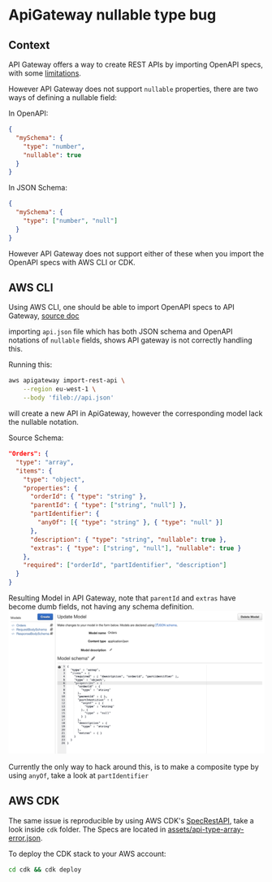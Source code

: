 # ApiGateway nullable type bug

## Context

API Gateway offers a way to create REST APIs by importing OpenAPI specs, with some [limitations](https://docs.aws.amazon.com/apigateway/latest/developerguide/api-gateway-known-issues.html#api-gateway-known-issues-rest-apis).

However API Gateway does not support `nullable` properties, there are two ways of defining a nullable field:

In OpenAPI:

```json
{
  "mySchema": {
    "type": "number",
    "nullable": true
  }
}
```

In JSON Schema:

```json
{
  "mySchema": {
    "type": ["number", "null"]
  }
}
```

However API Gateway does not support either of these when you import the OpenAPI specs with AWS CLI or CDK.

## AWS CLI

Using AWS CLI, one should be able to import OpenAPI specs to API Gateway, [source doc](https://docs.aws.amazon.com/cli/latest/reference/apigateway/import-rest-api.html)

importing `api.json` file which has both JSON schema and OpenAPI notations of `nullable` fields, shows API gateway is not correctly handling this.

Running this:

```bash
aws apigateway import-rest-api \
    --region eu-west-1 \
    --body 'fileb://api.json'
```

will create a new API in ApiGateway, however the corresponding model lack the nullable notation.

Source Schema:

```json
"Orders": {
  "type": "array",
  "items": {
    "type": "object",
    "properties": {
      "orderId": { "type": "string" },
      "parentId": { "type": ["string", "null"] },
      "partIdentifier": {
        "anyOf": [{ "type": "string" }, { "type": "null" }]
      },
      "description": { "type": "string", "nullable": true },
      "extras": { "type": ["string", "null"], "nullable": true }
    },
    "required": ["orderId", "partIdentifier", "description"]
  }
}
```

Resulting Model in API Gateway, note that `parentId` and `extras` have become dumb fields, not having any schema definition.
![Alt text](assets/models_screenshot.png?raw=true "Title")

Currently the only way to hack around this, is to make a composite type by using `anyOf`, take a look at `partIdentifier`

## AWS CDK

The same issue is reproducible by using AWS CDK's [SpecRestAPI](https://docs.aws.amazon.com/cdk/api/v2/docs/aws-cdk-lib.aws_apigateway.SpecRestApi.html), take a look inside `cdk` folder.
The Specs are located in [assets/api-type-array-error.json](cdk/assets/api-type-array-error.json).

To deploy the CDK stack to your AWS account:

```bash
cd cdk && cdk deploy
```
